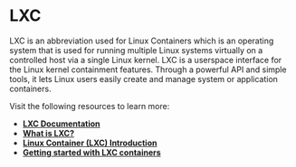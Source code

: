 # **LXC**

LXC is an abbreviation used for Linux Containers which is an operating system that is used for running multiple Linux systems virtually on a controlled host via a single Linux kernel. LXC is a userspace interface for the Linux kernel containment features. Through a powerful API and simple tools, it lets Linux users easily create and manage system or application containers.

Visit the following resources to learn more:

- **[LXC Documentation](https://linuxcontainers.org/lxc/documentation/)**
- **[What is LXC?](https://linuxcontainers.org/lxc/introduction/)**
- **[Linux Container (LXC) Introduction](https://youtu.be/_KnmRdK69qM)**
- **[Getting started with LXC containers](https://youtu.be/CWmkSj_B-wo)**